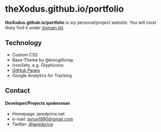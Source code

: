 theXodus.github.io/portfolio
======
**theXodus.github.io/portfolio** is my personal/project website. You will most likely find it under [domain.tld](http://jaredprice.net).

## Technology
* Custom CSS
* Base-Theme by @kmcgillivray
* IconSets, e.g. Glyphicons
* [GitHub Pages](http://pages.github.com/)
* Google Analytics for Tracking

## Contact
#### Developer/Projects spokesman
* Homepage: jaredprice.net
* e-mail: jprice1990@gmail.com
* Twitter: [@jaredprice](https://twitter.com/jaredprice "jaredprice on twitter")

